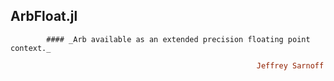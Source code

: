 ## ArbFloat.jl
            #### _Arb available as an extended precision floating point context._
```ruby
                                                       Jeffrey Sarnoff © 2016-Mar-26 at New York
```


